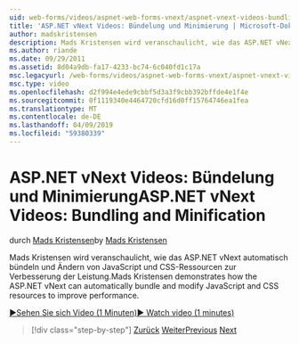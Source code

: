 ```yaml
---
uid: web-forms/videos/aspnet-web-forms-vnext/aspnet-vnext-videos-bundling-and-minification
title: 'ASP.NET vNext Videos: Bündelung und Minimierung | Microsoft-Dokumentation'
author: madskristensen
description: Mads Kristensen wird veranschaulicht, wie das ASP.NET vNext automatisch bündeln und Ändern von JavaScript und CSS-Ressourcen zur Verbesserung der Leistung.
ms.author: riande
ms.date: 09/29/2011
ms.assetid: 8d04a9db-fa17-4233-bc74-6c040fd1c17a
msc.legacyurl: /web-forms/videos/aspnet-web-forms-vnext/aspnet-vnext-videos-bundling-and-minification
msc.type: video
ms.openlocfilehash: d2f994e4ede9cbbf5d3a3f9cbb392bffde4e1f4e
ms.sourcegitcommit: 0f1119340e4464720cfd16d0ff15764746ea1fea
ms.translationtype: MT
ms.contentlocale: de-DE
ms.lasthandoff: 04/09/2019
ms.locfileid: "59380339"
---
```

# <a name="aspnet-vnext-videos-bundling-and-minification"></a><span data-ttu-id="4bdc5-103">ASP.NET vNext Videos: Bündelung und Minimierung</span><span class="sxs-lookup"><span data-stu-id="4bdc5-103">ASP.NET vNext Videos: Bundling and Minification</span></span>

<span data-ttu-id="4bdc5-104">durch [Mads Kristensen](https://github.com/madskristensen)</span><span class="sxs-lookup"><span data-stu-id="4bdc5-104">by [Mads Kristensen](https://github.com/madskristensen)</span></span>

<span data-ttu-id="4bdc5-105">Mads Kristensen wird veranschaulicht, wie das ASP.NET vNext automatisch bündeln und Ändern von JavaScript und CSS-Ressourcen zur Verbesserung der Leistung.</span><span class="sxs-lookup"><span data-stu-id="4bdc5-105">Mads Kristensen demonstrates how the ASP.NET vNext can automatically bundle and modify JavaScript and CSS resources to improve performance.</span></span>

[<span data-ttu-id="4bdc5-106">&#9654;Sehen Sie sich Video (1 Minuten)</span><span class="sxs-lookup"><span data-stu-id="4bdc5-106">&#9654; Watch video (1 minutes)</span></span>](https://channel9.msdn.com/Blogs/ASP-NET-Site-Videos/aspnet-vnext-videos-bundling-and-minification)

> [!div class="step-by-step"]
> <span data-ttu-id="4bdc5-107">[Zurück](aspnet-45-web-forms-strong-typed-data-controls.md)
> [Weiter](getting-started-with-the-next-version-of-aspnet.md)</span><span class="sxs-lookup"><span data-stu-id="4bdc5-107">[Previous](aspnet-45-web-forms-strong-typed-data-controls.md)
[Next](getting-started-with-the-next-version-of-aspnet.md)</span></span>
